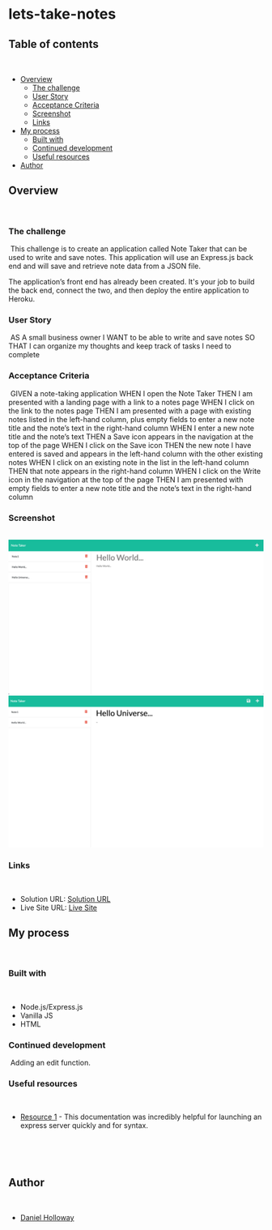 # lets-take-notes
## Table of contents
​
- [Overview](#overview)
  - [The challenge](#the-challenge)
  - [User Story](#user-story)
  - [Acceptance Criteria](#acceptance-criteria)
  - [Screenshot](#screenshot)
  - [Links](#links)
- [My process](#my-process)
  - [Built with](#built-with)
  - [Continued development](#continued-development)
  - [Useful resources](#useful-resources)
- [Author](#author)
​
## Overview
​
### The challenge
​
This challenge is to create an application called Note Taker that can be used to write and save notes. This application will use an Express.js back end and will save and retrieve note data from a JSON file.

The application’s front end has already been created. It's your job to build the back end, connect the two, and then deploy the entire application to Heroku.
​
### User Story
​
AS A small business owner
I WANT to be able to write and save notes
SO THAT I can organize my thoughts and keep track of tasks I need to complete
​
### Acceptance Criteria
​
GIVEN a note-taking application
WHEN I open the Note Taker
THEN I am presented with a landing page with a link to a notes page
WHEN I click on the link to the notes page
THEN I am presented with a page with existing notes listed in the left-hand column, plus empty fields to enter a new note title and the note’s text in the right-hand column
WHEN I enter a new note title and the note’s text
THEN a Save icon appears in the navigation at the top of the page
WHEN I click on the Save icon
THEN the new note I have entered is saved and appears in the left-hand column with the other existing notes
WHEN I click on an existing note in the list in the left-hand column
THEN that note appears in the right-hand column
WHEN I click on the Write icon in the navigation at the top of the page
THEN I am presented with empty fields to enter a new note title and the note’s text in the right-hand column
​
### Screenshot
​
![](./public/assets/images/SS1.png)
![](./public/assets/images/SS2.png)

### Links
​
- Solution URL: [Solution URL](https://github.com/VendettiStudios/JS_Note_App)
- Live Site URL: [Live Site](https://vendettistudios.github.io/JS_Note_App/)
​
## My process
​
### Built with
​
- Node.js/Express.js
- Vanilla JS
- HTML
​
​
### Continued development
​
Adding an edit function.
​
​
### Useful resources
​
- [Resource 1](https://expressjs.com/) - This documentation was incredibly helpful for launching an express server quickly and for syntax.

​

​
## Author
​
- [Daniel Holloway](https://DanielHolloway.dev)
